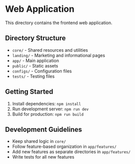 # Web Application

This directory contains the frontend web application.

## Directory Structure

- `core/` - Shared resources and utilities
- `landing/` - Marketing and informational pages
- `app/` - Main application
- `public/` - Static assets
- `configs/` - Configuration files
- `tests/` - Testing files

## Getting Started

1. Install dependencies: `npm install`
2. Run development server: `npm run dev`
3. Build for production: `npm run build`

## Development Guidelines

- Keep shared logic in `core/`
- Follow feature-based organization in `app/features/`
- Add new features as separate directories in `app/features/`
- Write tests for all new features
